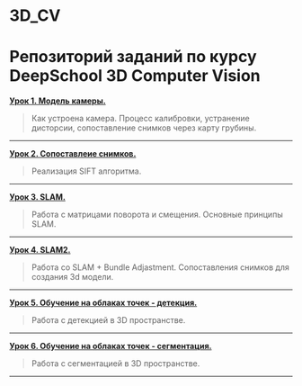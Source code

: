 # 3D_CV
# Репозиторий заданий по курсу DeepSchool 3D Computer Vision

[**Урок 1. Модель камеры.**](lesson1)
> Как устроена камера. Процесс калибровки, устранение дисторсии, сопоставление снимков через карту грубины.
***
[**Урок 2. Сопоставлеие снимков.**](lesson2)
> Реализация SIFT алгоритма. 
***
[**Урок 3. SLAM.**](lesson3)
> Работа с матрицами поворота и смещения. Основные принципы SLAM.
***
[**Урок 4. SLAM2.**](lesson4)
> Работа со SLAM + Bundle Adjastment. Сопоставления снимков для создания 3d модели.
***
[**Урок 5. Обучение на облаках точек - детекция.**](lesson5)
> Работа с детекцией в 3D пространстве.
***
[**Урок 6. Обучение на облаках точек - сегментация.**](lesson6)
> Работа с сегментацией в 3D пространстве.
***
